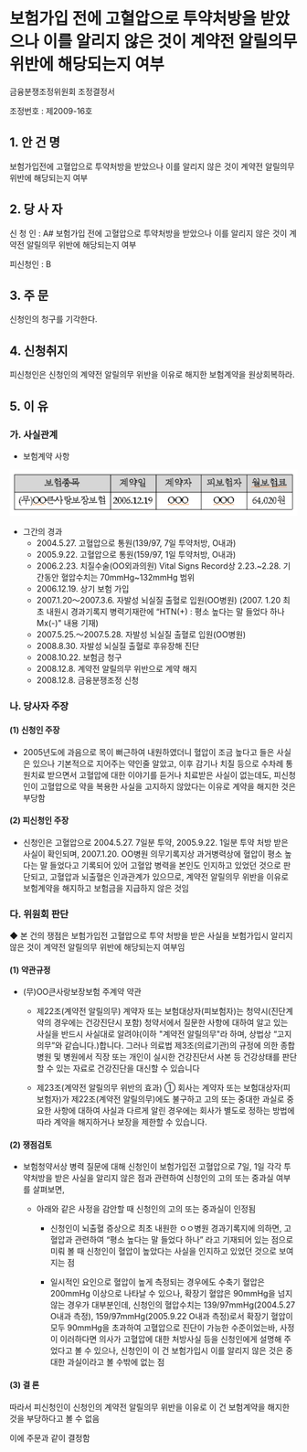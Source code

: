 # 보험가입 전에 고혈압으로 투약처방을 받았으나 이를 알리지 않은 것이 계약전 알릴의무 위반에 해당되는지 여부

금융분쟁조정위원회 조정결정서 

조정번호 : 제2009-16호

## 1. 안 건 명 
보험가입전에 고혈압으로 투약처방을 받았으나 이를 알리지 않은 것이 계약전 알릴의무 위반에 해당되는지 여부

## 2. 당 사 자 
신 청 인 :  A# 보험가입 전에 고혈압으로 투약처방을 받았으나 이를 알리지 않은 것이 계약전 알릴의무 위반에 해당되는지 여부

피신청인 :  B

## 3. 주    문

신청인의 청구를 기각한다.

## 4. 신청취지 

피신청인은 신청인의 계약전 알릴의무 위반을 이유로 해지한 보험계약을 원상회복하라.
 
## 5. 이   유 
### 가. 사실관계 
* 보험계약 사항 

![alt image](https://raw.githubusercontent.com/aijinet/bodoc-claim-contents/master/contents/images/115_1.PNG)

<!--
보험종목
계약일
계약자
피보험자
월보험료
(무)OO큰사랑보장보험
2006.12.19
OOO
OOO
64,020원
-->   

* 그간의 경과
    - 2004.5.27.  고혈압으로 통원(139/97, 7일 투약처방, O내과)
    - 2005.9.22.  고혈압으로 통원(159/97, 1일 투약처방, O내과)
    - 2006.2.23.  치질수술(OO외과의원) Vital Signs Record상 2.23.~2.28. 기간동안 혈압수치는 70mmHg~132mmHg 범위
    - 2006.12.19.  상기 보험 가입
    - 2007.1.20～2007.3.6.  자발성 뇌실질 출혈로 입원(OO병원)
                          (2007. 1.20 최초 내원시 경과기록지 병력기재란에 “HTN(+) : 평소 높다는 말 들었다 하나 Mx(-)" 내용 기재)	
    - 2007.5.25.～2007.5.28. 자발성 뇌실질 출혈로 입원(OO병원)
    - 2008.8.30.  자발성 뇌실질 출혈로 후유장해 진단
    - 2008.10.22.  보험금 청구
    - 2008.12.8.  계약전 알릴의무 위반으로 계약 해지 
    - 2008.12.8.  금융분쟁조정 신청

### 나. 당사자 주장 
#### (1) 신청인 주장 
* 2005년도에 과음으로 목이 뻐근하여 내원하였더니 혈압이 조금 높다고 들은 사실은 있으나 기본적으로 지어주는 약인줄 알았고, 이후 감기나 치질 등으로 수차례 통원치료 받으면서 고혈압에 대한 이야기를 듣거나 치료받은 사실이 없는데도, 피신청인이 고혈압으로 약을 복용한 사실을 고지하지 않았다는 이유로 계약을 해지한 것은 부당함 


#### (2) 피신청인 주장
* 신청인은 고혈압으로 2004.5.27. 7일분 투약, 2005.9.22. 1일분 투약 처방 받은 사실이 확인되며, 2007.1.20. OO병원 의무기록지상 과거병력상에 혈압이 평소 높다는 말 들었다고 기록되어 있어 고혈압 병력을 본인도 인지하고 있었던 것으로 판단되고, 고혈압과 뇌출혈은 인과관계가 있으므로, 계약전 알릴의무 위반을 이유로 보험계약을 해지하고 보험금을 지급하지 않은 것임

### 다. 위원회 판단
 ◆ 본 건의 쟁점은 보험가입전 고혈압으로 투약 처방을 받은 사실을 보험가입시 알리지 않은 것이 계약전 알릴의무 위반에 해당되는지 여부임 

#### (1) 약관규정  
* (무)OO큰사랑보장보험 주계약 약관

  * 제22조(계약전 알릴의무)
     계약자 또는 보험대상자(피보험자)는 청약시(진단계약의 경우에는 건강진단시 포함) 청약서에서 질문한 사항에 대하여 알고 있는 사실을 반드시 사실대로 알려야(이하 "계약전 알릴의무"라 하며, 상법상 “고지의무”와 같습니다.)합니다. 그러나 의료법 제3조(의료기관)의 규정에 의한 종합병원 및 병원에서 직장 또는 개인이 실시한 건강진단서 사본 등 건강상태를 판단할 수 있는 자료로 건강진단을 대신할 수 있습니다

  * 제23조(계약전 알릴의무 위반의 효과)
     ① 회사는 계약자 또는 보험대상자(피보험자)가 제22조(계약전 알릴의무)에도 불구하고 고의 또는 중대한 과실로 중요한 사항에 대하여 사실과 다르게 알린 경우에는 회사가 별도로 정하는 방법에 따라 계약을 해지하거나 보장을 제한할 수 있습니다.

#### (2) 쟁점검토  
* 보험청약서상 병력 질문에 대해 신청인이 보험가입전 고혈압으로 7일, 1일 각각 투약처방을 받은 사실을 알리지 않은 점과 관련하여 신청인의 고의 또는 중과실 여부를 살펴보면,

  * 아래와 같은 사정을 감안할 때 신청인의 고의 또는 중과실이 인정됨

       - 신청인이 뇌출혈 증상으로 최초 내원한 ㅇㅇ병원 경과기록지에 의하면, 고혈압과 관련하여 “평소 높다는 말 들었다 하나” 라고 기재되어 있는 점으로 미뤄 볼 때 신청인이 혈압이 높았다는 사실을 인지하고 있었던 것으로 보여지는 점

       - 일시적인 요인으로 혈압이 높게 측정되는 경우에도 수축기 혈압은 200mmHg 이상으로 나타날 수 있으나, 확장기 혈압은 90mmHg을 넘지 않는 경우가 대부분인데, 신청인의 혈압수치는 139/97mmHg(2004.5.27 O내과 측정), 159/97mmHg(2005.9.22 O내과 측정)로서 확장기 혈압이 모두 90mmHg을 초과하여 고혈압으로 진단이 가능한 수준이었는바, 사정이 이러하다면 의사가 고혈압에 대한 처방사실 등을 신청인에게 설명해 주었다고 볼 수 있으나, 신청인이 이 건 보험가입시 이를 알리지 않은 것은 중대한 과실이라고 볼 수밖에 없는 점

#### (3) 결 론   

따라서 피신청인이 신청인의 계약전 알릴의무 위반을 이유로 이 건 보험계약을 해지한 것을 부당하다고 볼 수 없음

이에 주문과 같이 결정함   